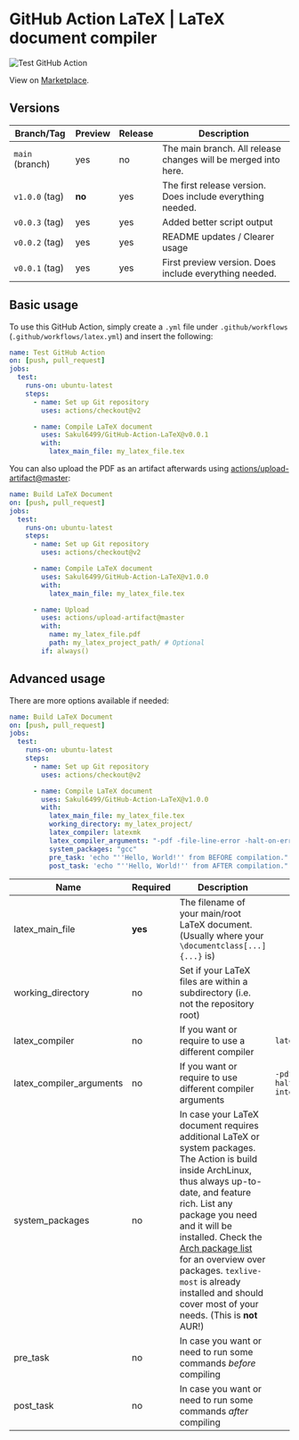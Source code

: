 # GitHub Action LaTeX | LaTeX document compiler

![Test GitHub Action](https://github.com/Sakul6499/GitHub-Action-LaTeX/workflows/Test%20GitHub%20Action/badge.svg?branch=main)

View on [Marketplace](https://github.com/marketplace/actions/latex-document-compiler).  

## Versions

| Branch/Tag      | Preview | Release | Description                                                    |
| --------------- | ------- | ------- | -------------------------------------------------------------- |
| `main` (branch) | yes     | no      | The main branch. All release changes will be merged into here. |
| `v1.0.0` (tag)  | **no**  | yes     | The first release version. Does include everything needed.     |
| `v0.0.3` (tag)  | yes     | yes     | Added better script output                                     |
| `v0.0.2` (tag)  | yes     | yes     | README updates / Clearer usage                                 |
| `v0.0.1` (tag)  | yes     | yes     | First preview version. Does include everything needed.         |


## Basic usage

To use this GitHub Action, simply create a `.yml` file under `.github/workflows` (`.github/workflows/latex.yml`) and insert the following:

```yaml
name: Test GitHub Action
on: [push, pull_request]
jobs:
  test:
    runs-on: ubuntu-latest
    steps:
      - name: Set up Git repository
        uses: actions/checkout@v2

      - name: Compile LaTeX document
        uses: Sakul6499/GitHub-Action-LaTeX@v0.0.1
        with:
          latex_main_file: my_latex_file.tex
```

You can also upload the PDF as an artifact afterwards using [actions/upload-artifact@master](https://github.com/marketplace/actions/upload-a-build-artifact):  

```yaml
name: Build LaTeX Document
on: [push, pull_request]
jobs:
  test:
    runs-on: ubuntu-latest
    steps:
      - name: Set up Git repository
        uses: actions/checkout@v2

      - name: Compile LaTeX document
        uses: Sakul6499/GitHub-Action-LaTeX@v1.0.0
        with:
          latex_main_file: my_latex_file.tex

      - name: Upload
        uses: actions/upload-artifact@master
        with:
          name: my_latex_file.pdf
          path: my_latex_project_path/ # Optional
        if: always()
```

## Advanced usage

There are more options available if needed:

```yaml
name: Build LaTeX Document
on: [push, pull_request]
jobs:
  test:
    runs-on: ubuntu-latest
    steps:
      - name: Set up Git repository
        uses: actions/checkout@v2

      - name: Compile LaTeX document
        uses: Sakul6499/GitHub-Action-LaTeX@v1.0.0
        with:
          latex_main_file: my_latex_file.tex
          working_directory: my_latex_project/
          latex_compiler: latexmk
          latex_compiler_arguments: "-pdf -file-line-error -halt-on-error -interaction=nonstopmode"
          system_packages: "gcc"
          pre_task: 'echo "''Hello, World!'' from BEFORE compilation."'
          post_task: 'echo "''Hello, World!'' from AFTER compilation."'
```

| Name                     | Required | Description                                                                                                                                                                                                                                                                                                                                                                                                 | Default                                                         |
| ------------------------ | -------- | ----------------------------------------------------------------------------------------------------------------------------------------------------------------------------------------------------------------------------------------------------------------------------------------------------------------------------------------------------------------------------------------------------------- | --------------------------------------------------------------- |
| latex_main_file          | **yes**  | The filename of your main/root LaTeX document. (Usually where your `\documentclass[...]{...}` is)                                                                                                                                                                                                                                                                                                           |                                                                 |
| working_directory        | no       | Set if your LaTeX files are within a subdirectory (i.e. not the repository root)                                                                                                                                                                                                                                                                                                                            |                                                                 |
| latex_compiler           | no       | If you want or require to use a different compiler                                                                                                                                                                                                                                                                                                                                                          | `latexmk`                                                       |
| latex_compiler_arguments | no       | If you want or require to use different compiler arguments                                                                                                                                                                                                                                                                                                                                                  | `-pdf -file-line-error -halt-on-error -interaction=nonstopmode` |
| system_packages          | no       | In case your LaTeX document requires additional LaTeX or system packages. The Action is build inside ArchLinux, thus always up-to-date, and feature rich. List any package you need and it will be installed. Check the [Arch package list](https://archlinux.org/packages/) for an overview over packages. `texlive-most` is already installed and should cover most of your needs. (This is **not** AUR!) |                                                                 |
| pre_task                 | no       | In case you want or need to run some commands _before_ compiling                                                                                                                                                                                                                                                                                                                                            |                                                                 |
| post_task                | no       | In case you want or need to run some commands _after_ compiling                                                                                                                                                                                                                                                                                                                                             |                                                                 |
